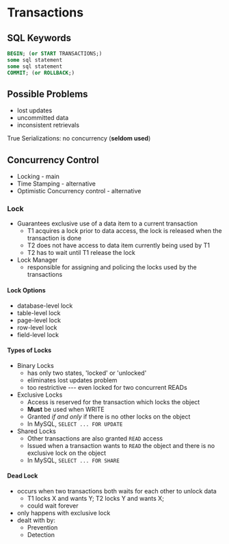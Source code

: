 # Transactions

## SQL Keywords

```SQL
BEGIN; (or START TRANSACTIONS;)
some sql statement
some sql statement
COMMIT; (or ROLLBACK;)
```

## Possible Problems

- lost updates
- uncommitted data
- inconsistent retrievals

True Serializations: no concurrency (**seldom used**)

## Concurrency Control

- Locking - main
- Time Stamping - alternative
- Optimistic Concurrency control - alternative

### Lock

- Guarantees exclusive use of a data item to a current transaction
  - T1 acquires a lock prior to data access, the lock is released when the transaction is done
  - T2 does not have access to data item currently being used by T1
  - T2 has to wait until T1 release the lock
- Lock Manager
  - responsible for assigning and policing the locks used by the transactions

#### Lock Options

- database-level lock
- table-level lock
- page-level lock
- row-level lock
- field-level lock

#### Types of Locks

- Binary Locks
  - has only two states, 'locked' or 'unlocked'
  - eliminates lost updates problem
  - too restrictive --- even locked for two concurrent READs
- Exclusive Locks
  - Access is reserved for the transaction which locks the object
  - **Must** be used when WRITE
  - Granted *if and only* if there is no other locks on the object
  - In MySQL, `SELECT ... FOR UPDATE`
- Shared Locks
  - Other transactions are also granted `READ` access
  - Issued when a transaction wants to `READ` the object and there is no exclusive lock on the object
  - In MySQL, `SELECT ... FOR SHARE`

#### Dead Lock

- occurs when two transactions both waits for each other to unlock data
  - T1 locks X and wants Y; T2 locks Y and wants X;
  - could wait forever
- only happens with exclusive lock
- dealt with by:
  - Prevention
  - Detection
